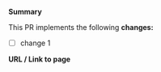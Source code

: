 
**Summary**

<!-- Summary of the PR -->

This PR implements the following **changes:**

* [ ] change 1


**URL / Link to page**

<!-- Link to the page that will be changed -->
<!-- Delete this section if not needed -->

